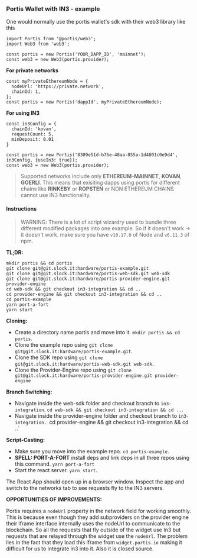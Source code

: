 ### Portis Wallet with IN3 - example

One would normally use the portis wallet's sdk with their web3 library like this

```
import Portis from '@portis/web3';
import Web3 from 'web3';

const portis = new Portis('YOUR_DAPP_ID', 'mainnet');
const web3 = new Web3(portis.provider);
```
**For private networks**
```
const myPrivateEthereumNode = {
  nodeUrl: 'https://private.network',
  chainId: 1,
};
const portis = new Portis('dappId', myPrivateEthereumNode);
```
**For using IN3**
```
const in3Config = {
  chainId: 'kovan',
  requestCount: 5,
  minDeposit: 0.01
}

const portis = new Portis('8309e51d-b76e-48aa-855a-1d4801c0e9d4', in3Config, {useIn3: true});
const web3 = new Web3(portis.provider);
```

> Supported networks include only **ETHEREUM-MAINNET**, **KOVAN**, **GOERLI**. This means that exisiting dapps using portis for different chains like **RINKEBY** or **ROPSTEN** or NON ETHEREUM CHAINS cannot use IN3 functionality.

#### Instructions

> WARNING: There is a lot of script wizardry used to bundle three different modified packages into one example. So if it doesn't work -> it doesn't work. make sure you have `v10.17.0` of Node and `v6.11.3` of npm.

**TL;DR:**
```
mkdir portis && cd portis
git clone git@git.slock.it:hardware/portis-example.git
git clone git@git.slock.it:hardware/portis-web-sdk.git web-sdk
git clone git@git.slock.it:hardware/portis-provider-engine.git provider-engine
cd web-sdk && git checkout in3-integration && cd ..
cd provider-engine && git checkout in3-integration && cd ..
cd portis-example
yarn port-a-fort
yarn start
```

**Cloning:**
* Create a directory name portis and move into it. `mkdir portis && cd portis`.
* Clone the example repo using `git clone git@git.slock.it:hardware/portis-example.git`.
* Clone the SDK repo using `git clone git@git.slock.it:hardware/portis-web-sdk.git web-sdk`.
* Clone the Provider-Engine repo using `git clone git@git.slock.it:hardware/portis-provider-engine.git provider-engine`

**Branch Switching:**
* Navigate inside the web-sdk folder and checkout branch to `in3-integration`. `cd web-sdk && git checkout in3-integration && cd ..`.
* Navigate inside the provider-engine folder and checkout branch to `in3-integration. `cd provider-engine && git checkout in3-integration && cd ..`

**Script-Casting:**
* Make sure you move into the example repo. `cd portis-example`.
* **SPELL: PORT-A-FORT** install deps and link deps in all three repos using this command. `yarn port-a-fort`
* Start the react server. `yarn start`.

The React App should open up in a browser window. Inspect the app and switch to the networks tab to see requests fly to the IN3 servers.

**OPPORTUNITIES OF IMPROVEMENTS:**

Portis requires a `nodeUrl` property in the network field for working smoothly. This is because even though they add subproviders on the provider engine their iframe interface internally uses the nodeUrl to communicate to the blockchain. So all the requests that fly outside of the widget use In3 but requests that are relayed through the widget use the `nodeUrl`. The problem lies in the fact that they load this iframe from `widget.portis.io` making it difficult for us to integrate in3 into it. Also it is closed source.

